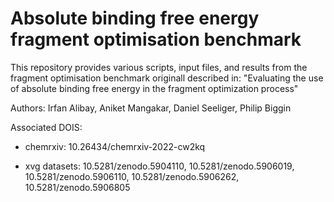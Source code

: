 # Absolute binding free energy fragment optimisation benchmark

This repository provides various scripts, input files, and results from the
fragment optimisation benchmark originall described in:
"Evaluating the use of absolute binding free energy in the fragment optimization process"

Authors: Irfan Alibay, Aniket Mangakar, Daniel Seeliger, Philip Biggin

Associated DOIS:

  - chemrxiv: 10.26434/chemrxiv-2022-cw2kq

  - xvg datasets: 10.5281/zenodo.5904110, 10.5281/zenodo.5906019, 10.5281/zenodo.5906110, 10.5281/zenodo.5906262, 10.5281/zenodo.5906805


